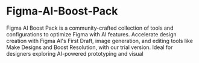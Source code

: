 # Figma-AI-Boost-Pack
Figma AI Boost Pack is a community-crafted collection of tools and configurations to optimize Figma with AI features. Accelerate design creation with Figma AI's First Draft, image generation, and editing tools like Make Designs and Boost Resolution, with our trial version. Ideal for designers exploring AI-powered prototyping and visual 
